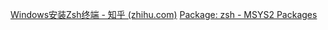 [Windows安装Zsh终端 - 知乎 (zhihu.com)](https://zhuanlan.zhihu.com/p/625583037)
[Package: zsh - MSYS2 Packages](https://packages.msys2.org/package/zsh?repo=msys&variant=x86_64)